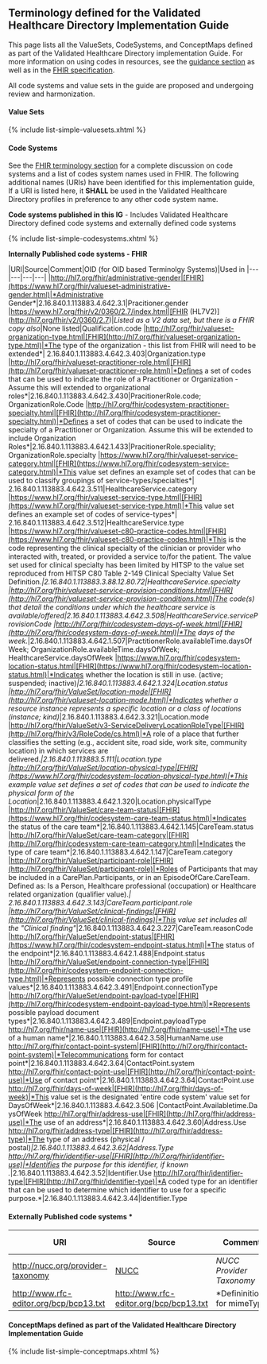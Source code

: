 
## Terminology defined for the Validated Healthcare Directory Implementation Guide

This page lists all the ValueSets, CodeSystems, and ConceptMaps defined as part of the Validated Healthcare Directory implementation Guide. For more information on using codes in resources, see the [guidance section](guidance.html#using-codes-in-vhdir-profiles) as well as in the [FHIR specification](http://hl7.org/fhir/STU3/terminologies.html).

All code systems and value sets in the guide are proposed and undergoing review and harmonization. 

#### Value Sets

{% include list-simple-valuesets.xhtml %} 

<p/><p/>

<!--

These list cross references codes and codable concepts proposed for this implementation guide mappign them to the resources and data elements where they are used.

|Element|Type|Proposed values/Comments|
|---|---|---|
digitalCertificate.type|code|TLS/SSL; device; identity; group 
digitalCertificate.use|code|digsig; keyEncipherment
digitalCertificate.certificateStandard|code|x.509v3
digitalCertificate.trustFramework|CodeableConcept|DirectTrust; FBCA; other
accessibility.type (on pracitioner & location)|CodeableConcept|Cultural competence; handicap accessible; ADA compliant; public transit options; answering service
practitioner.communication.proficiency|CodeableConcept|Use ILR scale: 0 (no proficiency); 1 (elementary proficiency); 2 (limited working proficiency); 3 (professional working proficiency); 4 (full professional proficiency) 
organization.alias.type|code|DBA; historical; other
organizationrole.role|CodeableConcept|provider; agency; research; payer; diagnostics; supplier; HIE/HIO; member - Note: There are a number of potential value sets to use, one specific to this IG may be created
organizationRole.specialty|CodeableConcept|Value set may be based on qualified clinical specialty codes from NUCC
ehr.certificationEdition|CodeableConcept|2011; 2014; 2015
ehr.patientAccess|CodeableConcept|patient portal; secure messaging; view/download/transmit (VDT)
careteam.mode|code|instance; kind
endpoint.useCase.type|CodeableConcept|An enumeration of specific use cases (service descriptions) supported by the endpoint
VerificationResult.validationNeed|code|none; initial; periodic
VerificationResult.validationStatus|code|attested; validated; in process; requires revalidation; validation failed; revalidation failed
VerificationResult.validationType|code|nothing; primary source; multiple sources
VerificationResult.validationProcess|code|edit check; value set; primary source; multiple sources; standalone; in context
VerificationResult.failureAction|code|fatal; warning; record only; none
VerificationResult.primarySource.sourceType|CodeableConcept|License Board; Primary Education; Continuing Education; Postal Service; Relationship owner; Registration Authority; legal source; issuing source; aughorative source
VerificationResult.primarySource.validationProcess|code|manual; API; push
VerificationResult.primarySource.validationStatus|code|successful; failed; undetermined
VerificationResult.primarySource.CanPushUpdates|code|yes; no; undetermined
VerificationResult.primarySource.PushTypeAvailable|code|specific requested changes; any changes; as defined by source
VerificationResult.attestation.attestationMethod|code|(owner; authorized representative; authorized intermediary; non-authorized source)
network.type|Coding|PPO; HMO; ACO; Speciality; Dental; Vision; Pharmacy; National; Regional; State
productPlan.type|Coding|Medical; Dental; Mental Health; Substance Abuse; Vision; Drug; Short Term. Long Term Care, Hospice, Home Health
productCoverage.benefits.benefitsList.description|CodeableConcept|Days; visits
plan.planType|CodeableConcept|Platinum; Gold; Silver; Bronze; High Deductable; Low Deductable
plan.benefitCategory.benefitType.type|CodeableConcept|preventative , primary care office visit, speciality office visit, hospitalization; emergency room; urgent care
restriction.type|CodeableConcept|conditional release (per DUA); requires flowdown agreement (for redisclosure); internal use only; release defined by access rights (as specified by the national resource)
restriction.reason.reasonType|code|contributes to; reason for; existance of; specific value
restriction.accessRights|Reference|This value set is proposed, additional review required - http://hl7.org/fhir/valueset-security-labels.html
restriction.identifer.status|code|active; inactive; issued in error; revoked; pending 

-->

#### Code Systems

See the [FHIR terminology section](http://hl7.org/fhir/STU3/terminologies-systems.html) for a complete discussion on code systems and a list of codes system names used in FHIR. The following additional names (URIs) have been identified for this implementation guide,   If a URI is listed here, it **SHALL** be used in the Validated Healthcare Directory profiles in preference to any other code system name.

**Code systems published in this IG** - Includes Validated Healthcare Directory defined code systems and externally defined code systems

{% include list-simple-codesystems.xhtml %} 

<p/><p/>

**Internally Published code systems - FHIR**

|URI|Source|Comment|OID (for OID based Terminolgy Systems)|Used in
|---|---|---|---|
|http://hl7.org/fhir/administrative-gender|[FHIR](https://www.hl7.org/fhir/valueset-administrative-gender.html)|*Administrative Gender*|2.16.840.1.113883.4.642.3.1|Pracitioner.gender
|https://www.hl7.org/fhir/v2/0360/2.7/index.html|[FHIR (HL7V2)](http://hl7.org/fhir/v2/0360/2.7)|*Listed as a V2 data set, but there is a FHIR copy also*|None listed|Qualification.code
|http://hl7.org/fhir/valueset-organization-type.html|[FHIR](http://hl7.org/fhir/valueset-organization-type.html)|*The type of the organization - this list from FHIR will need to be extended*|	2.16.840.1.113883.4.642.3.403|Organization.type
|http://hl7.org/fhir/valueset-practitioner-role.html|[FHIR](http://hl7.org/fhir/valueset-practitioner-role.html)|*Defines a set of codes that can be used to indicate the role of a Practitioner or Organization - Assume this will extended to organizational roles*|2.16.840.1.113883.4.642.3.430|PracitionerRole.code; OrganizationRole.Code
|http://hl7.org/fhir/codesystem-practitioner-specialty.html|[FHIR](http://hl7.org/fhir/codesystem-practitioner-specialty.html)|*Defines a set of codes that can be used to indicate the specialty of a Practitioner or Organization. Assume this will be extended to include Organization Roles*|2.16.840.1.113883.4.642.1.433|PracitionerRole.speciality; OrganizationRole.specialty
|https://www.hl7.org/fhir/valueset-service-category.html|[FHIR](https://www.hl7.org/fhir/codesystem-service-category.html)|*This value set defines an example set of codes that can be used to classify groupings of service-types/specialties*|	2.16.840.1.113883.4.642.3.511|HealthcareService.category
|https://www.hl7.org/fhir/valueset-service-type.html|[FHIR](https://www.hl7.org/fhir/valueset-service-type.html)|*This value set defines an example set of codes of service-types*|	2.16.840.1.113883.4.642.3.512|HealthcareService.type
|https://www.hl7.org/fhir/valueset-c80-practice-codes.html|[FHIR](https://www.hl7.org/fhir/valueset-c80-practice-codes.html)|*This is the code representing the clinical specialty of the clinician or provider who interacted with, treated, or provided a service to/for the patient. The value set used for clinical specialty has been limited by HITSP to the value set reproduced from HITSP C80 Table 2-149 Clinical Specialty Value Set Definition.*|2.16.840.1.113883.3.88.12.80.72|HealthcareService.specialty
|http://hl7.org/fhir/valueset-service-provision-conditions.html|[FHIR](http://hl7.org/fhir/valueset-service-provision-conditions.html)|The code(s) that detail the conditions under which the healthcare service is available/offered|2.16.840.1.113883.4.642.3.508|HealthcareService.serviceProvisionCode
|http://hl7.org/fhir/codesystem-days-of-week.html|[FHIR](http://hl7.org/fhir/codesystem-days-of-week.html)|*The days of the week.*|2.16.840.1.113883.4.642.1.507|PractitionerRole.availableTime.daysOfWeek; OrganizationRole.availableTime.daysOfWeek; HealthcareService.daysOfWeek
|https://www.hl7.org/fhir/codesystem-location-status.html|[FHIR](https://www.hl7.org/fhir/codesystem-location-status.html)|*Indicates whether the location is still in use. (active; suspended; inactive)*|2.16.840.1.113883.4.642.1.324|Location.status
|http://hl7.org/fhir/ValueSet/location-mode|[FHIR](http://hl7.org/fhir/valueset-location-mode.html)|*Indicates whether a resource instance represents a specific location or a class of locations (instance; kind)*|2.16.840.1.113883.4.642.3.321|Location.mode
|http://hl7.org/fhir/ValueSet/v3-ServiceDeliveryLocationRoleType|[FHIR](http://hl7.org/fhir/v3/RoleCode/cs.html)|*A role of a place that further classifies the setting (e.g., accident site, road side, work site, community location) in which services are delivered.*|2.16.840.1.113883.5.111|Location.type
|http://hl7.org/fhir/ValueSet/location-physical-type|[FHIR](https://www.hl7.org/fhir/codesystem-location-physical-type.html)|*This example value set defines a set of codes that can be used to indicate the physical form of the Location*|2.16.840.1.113883.4.642.1.320|Location.physicalType
|http://hl7.org/fhir/ValueSet/care-team-status|[FHIR](https://www.hl7.org/fhir/codesystem-care-team-status.html)|*Indicates the status of the care team*|2.16.840.1.113883.4.642.1.145|CareTeam.status
|http://hl7.org/fhir/ValueSet/care-team-category|[FHIR](http://hl7.org/fhir/codesystem-care-team-category.html)|*Indicates the type of care team*|2.16.840.1.113883.4.642.1.147|CareTeam.category
|http://hl7.org/fhir/ValueSet/participant-role|[FHIR](http://hl7.org/fhir/ValueSet/participant-role)|*Roles of Participants that may be included in a CarePlan.Participants, or in an EpisodeOfCare.CareTeam. Defined as: Is a Person, Healthcare professional (occupation) or Healthcare related organization (qualifier value).*|	2.16.840.1.113883.4.642.3.143|CareTeam.participant.role
|http://hl7.org/fhir/ValueSet/clinical-findings|[FHIR](http://hl7.org/fhir/ValueSet/clinical-findings)|*This value set includes all the "Clinical finding"*|2.16.840.1.113883.4.642.3.227|CareTeam.reasonCode
|http://hl7.org/fhir/ValueSet/endpoint-status|[FHIR](https://www.hl7.org/fhir/codesystem-endpoint-status.html)|*The status of the endpoint*|2.16.840.1.113883.4.642.1.488|Endpoint.status
|http://hl7.org/fhir/ValueSet/endpoint-connection-type|[FHIR](http://hl7.org/fhir/codesystem-endpoint-connection-type.html)|*Represents possible connection type profile values*|2.16.840.1.113883.4.642.3.491|Endpoint.connectionType
|http://hl7.org/fhir/ValueSet/endpoint-payload-type|[FHIR](http://hl7.org/fhir/codesystem-endpoint-payload-type.html)|*Represents possible payload document types*|2.16.840.1.113883.4.642.3.489|Endpoint.payloadType
http://hl7.org/fhir/name-use|[FHIR](http://hl7.org/fhir/name-use)|*The use of a human name*|2.16.840.1.113883.4.642.3.58|HumanName.use
http://hl7.org/fhir/contact-point-system|[FHIR](http://hl7.org/fhir/contact-point-system)|*Telecommunications form for contact point*|2.16.840.1.113883.4.642.3.64|ContactPoint.system
http://hl7.org/fhir/contact-point-use|[FHIR](http://hl7.org/fhir/contact-point-use)|*Use of contact point*|2.16.840.1.113883.4.642.3.64|ContactPoint.use
http://hl7.org/fhir/days-of-week|[FHIR](http://hl7.org/fhir/days-of-week)|*This value set is the designated 'entire code system' value set for DaysOfWeek*|2.16.840.1.113883.4.642.3.506 |ContactPoint.Availabletime.DaysOfWeek
http://hl7.org/fhir/address-use|[FHIR](http://hl7.org/fhir/address-use)|*The use of an address*|2.16.840.1.113883.4.642.3.60|Address.Use
http://hl7.org/fhir/address-type|[FHIR](http://hl7.org/fhir/address-type)|*The type of an address (physical / postal)*|2.16.840.1.113883.4.642.3.62|Address.Type
http://hl7.org/fhir/identifier-use|[FHIR](http://hl7.org/fhir/identifier-use)|*Identifies the purpose for this identifier, if known .*|2.16.840.1.113883.4.642.3.52|Identifier.Use
http://hl7.org/fhir/identifier-type|[FHIR](http://hl7.org/fhir/identifier-type)|*A coded type for an identifier that can be used to determine which identifier to use for a specific purpose.*|2.16.840.1.113883.4.642.3.44|Identifier.Type

#### Externally Published code systems *

|URI|Source|Comment|OID (for non-FHIR systems)
|---|---|---|---|
|http://nucc.org/provider-taxonomy|[NUCC](http://www.nucc.org/index.php/code-sets-mainmenu-41/provider-taxonomy-mainmenu-40/csv-mainmenu-57)|*NUCC Provider Taxonomy*|2.16.840.1.113883.6.101|Proposed for organizationRole above
|http://www.rfc-editor.org/bcp/bcp13.txt|http://www.rfc-editor.org/bcp/bcp13.txt|*Defininitions for mimeType|TBD|Endpoint.payloadMimeType

<p/><p/>

#### ConceptMaps defined as part of the Validated Healthcare Directory Implementation Guide

{% include list-simple-conceptmaps.xhtml %}
